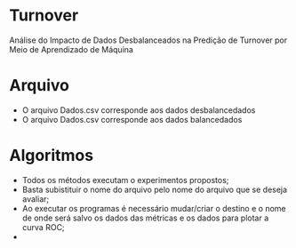 # Turnover
Análise do Impacto de Dados Desbalanceados na Predição de Turnover por Meio de Aprendizado de Máquina

# Arquivo

- O arquivo Dados.csv corresponde aos dados desbalancedados
- O arquivo Dados.csv corresponde aos dados balancedados

# Algoritmos

- Todos os métodos executam o experimentos propostos;
- Basta subistituir o nome do arquivo pelo nome do arquivo que se deseja avaliar;
- Ao executar os programas é necessário mudar/criar o destino e o nome de onde será salvo os dados das métricas e os dados para plotar a curva ROC;
- 



